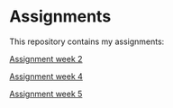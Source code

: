 # Assignments

This repository contains my assignments:

[Assignment week 2](https://github.com/Giannovanwell/Assignments/blob/master/Assignment_week_2%2B(1).ipynb)

[Assignment week 4](https://github.com/Giannovanwell/Assignments/blob/master/Assignment_week_4.ipynb)

[Assignment week 5](https://github.com/Giannovanwell/Assignments/blob/master/Assignment_week_5.ipynb)

